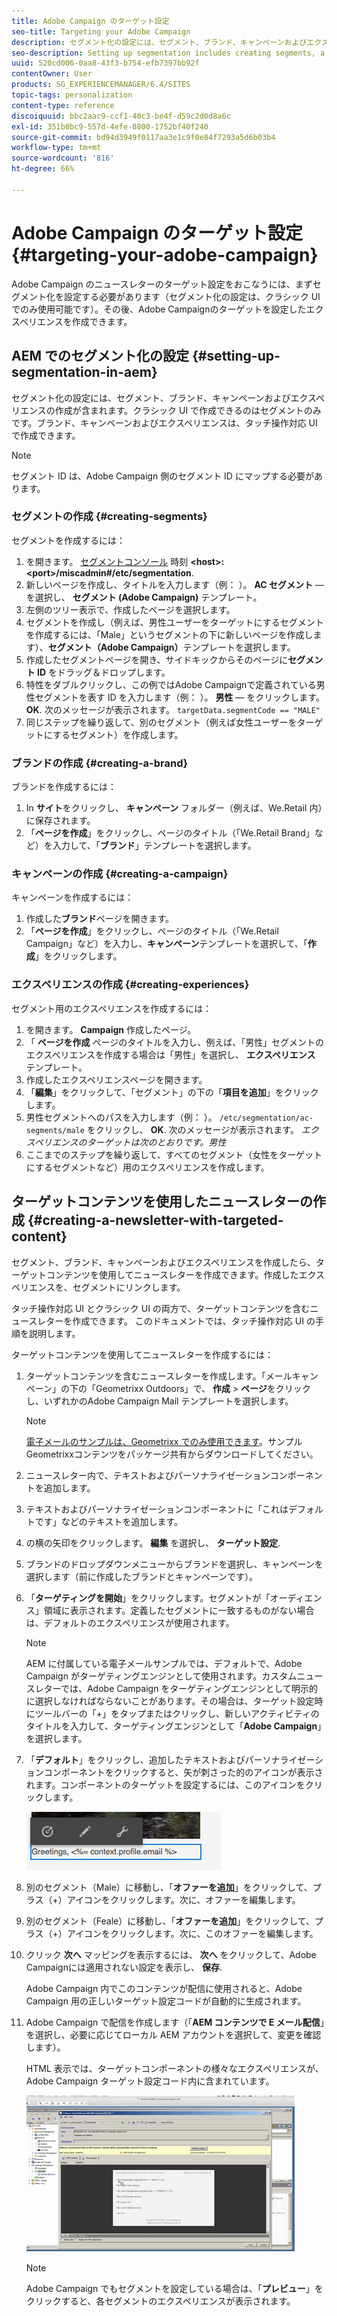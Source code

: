 ```yaml
---
title: Adobe Campaign のターゲット設定
seo-title: Targeting your Adobe Campaign
description: セグメント化の設定には、セグメント、ブランド、キャンペーンおよびエクスペリエンスの作成が含まれます。
seo-description: Setting up segmentation includes creating segments, a brand, campaign, and experiences.
uuid: 520cd006-0aa8-43f3-b754-efb7397bb92f
contentOwner: User
products: SG_EXPERIENCEMANAGER/6.4/SITES
topic-tags: personalization
content-type: reference
discoiquuid: bbc2aac9-ccf1-40c3-be4f-d59c2d0d8a6c
exl-id: 351b8bc9-557d-4efe-8800-1752bf40f240
source-git-commit: bd94d3949f0117aa3e1c9f0e84f7293a5d6b03b4
workflow-type: tm+mt
source-wordcount: '816'
ht-degree: 66%

---
```


# Adobe Campaign のターゲット設定{#targeting-your-adobe-campaign}

Adobe Campaign のニュースレターのターゲット設定をおこなうには、まずセグメント化を設定する必要があります（セグメント化の設定は、クラシック UI でのみ使用可能です）。その後、Adobe Campaignのターゲットを設定したエクスペリエンスを作成できます。

## AEM でのセグメント化の設定 {#setting-up-segmentation-in-aem}

セグメント化の設定には、セグメント、ブランド、キャンペーンおよびエクスペリエンスの作成が含まれます。クラシック UI で作成できるのはセグメントのみです。ブランド、キャンペーンおよびエクスペリエンスは、タッチ操作対応 UI で作成できます。

>[!NOTE]
>
>セグメント ID は、Adobe Campaign 側のセグメント ID にマップする必要があります。

### セグメントの作成 {#creating-segments}

セグメントを作成するには：

1. を開きます。 [セグメントコンソール](http://localhost:4502/miscadmin#/etc/segmentation) 時刻 **&lt;host>:&lt;port>/miscadmin#/etc/segmentation**.
1. 新しいページを作成し、タイトルを入力します（例： ）。 **AC セグメント**  — を選択し、 **セグメント (Adobe Campaign)** テンプレート。
1. 左側のツリー表示で、作成したページを選択します。
1. セグメントを作成し（例えば、男性ユーザーをターゲットにするセグメントを作成するには、「Male」というセグメントの下に新しいページを作成します）、**セグメント（Adobe Campaign）**&#x200B;テンプレートを選択します。
1. 作成したセグメントページを開き、サイドキックからそのページに&#x200B;**セグメント ID** をドラッグ＆ドロップします。
1. 特性をダブルクリックし、この例ではAdobe Campaignで定義されている男性セグメントを表す ID を入力します（例： ）。 **男性**  — をクリックします。 **OK**. 次のメッセージが表示されます。 `targetData.segmentCode == "MALE"`
1. 同じステップを繰り返して、別のセグメント（例えば女性ユーザーをターゲットにするセグメント）を作成します。

### ブランドの作成 {#creating-a-brand}

ブランドを作成するには：

1. In **サイト**&#x200B;をクリックし、 **キャンペーン** フォルダー（例えば、We.Retail 内）に保存されます。
1. 「**ページを作成**」をクリックし、ページのタイトル（「We.Retail Brand」など）を入力して、「**ブランド**」テンプレートを選択します。

### キャンペーンの作成 {#creating-a-campaign}

キャンペーンを作成するには：

1. 作成した&#x200B;**ブランド**&#x200B;ページを開きます。
1. 「**ページを作成**」をクリックし、ページのタイトル（「We.Retail Campaign」など）を入力し、**キャンペーン**&#x200B;テンプレートを選択して、「**作成**」をクリックします。

### エクスペリエンスの作成 {#creating-experiences}

セグメント用のエクスペリエンスを作成するには：

1. を開きます。 **Campaign** 作成したページ。
1. 「 **ページを作成** ページのタイトルを入力し、例えば、「男性」セグメントのエクスペリエンスを作成する場合は「男性」を選択し、 **エクスペリエンス** テンプレート。
1. 作成したエクスペリエンスページを開きます。
1. 「**編集**」をクリックして、「セグメント」の下の「**項目を追加**」をクリックします。
1. 男性セグメントへのパスを入力します（例： ）。 `/etc/segmentation/ac-segments/male` をクリックし、 **OK**. 次のメッセージが表示されます。 *エクスペリエンスのターゲットは次のとおりです。男性*
1. ここまでのステップを繰り返して、すべてのセグメント（女性をターゲットにするセグメントなど）用のエクスペリエンスを作成します。

## ターゲットコンテンツを使用したニュースレターの作成 {#creating-a-newsletter-with-targeted-content}

セグメント、ブランド、キャンペーンおよびエクスペリエンスを作成したら、ターゲットコンテンツを使用してニュースレターを作成できます。作成したエクスペリエンスを、セグメントにリンクします。

タッチ操作対応 UI とクラシック UI の両方で、ターゲットコンテンツを含むニュースレターを作成できます。 このドキュメントでは、タッチ操作対応 UI の手順を説明します。

ターゲットコンテンツを使用してニュースレターを作成するには：

1. ターゲットコンテンツを含むニュースレターを作成します。「メールキャンペーン」の下の「Geometrixx Outdoors」で、 **作成** > **ページ**&#x200B;をクリックし、いずれかのAdobe Campaign Mail テンプレートを選択します。

   >[!NOTE]
   >
   >[電子メールのサンプルは、Geometrixx でのみ使用できます](/help/sites-developing/we-retail.md#weretail)。サンプルGeometrixxコンテンツをパッケージ共有からダウンロードしてください。

1. ニュースレター内で、テキストおよびパーソナライゼーションコンポーネントを追加します。
1. テキストおよびパーソナライゼーションコンポーネントに「これはデフォルトです」などのテキストを追加します。
1. の横の矢印をクリックします。 **編集** を選択し、 **ターゲット設定**.
1. ブランドのドロップダウンメニューからブランドを選択し、キャンペーンを選択します（前に作成したブランドとキャンペーンです）。
1. 「**ターゲティングを開始**」をクリックします。セグメントが「オーディエンス」領域に表示されます。定義したセグメントに一致するものがない場合は、デフォルトのエクスペリエンスが使用されます。

   >[!NOTE]
   >
   >AEM に付属している電子メールサンプルでは、デフォルトで、Adobe Campaign がターゲティングエンジンとして使用されます。カスタムニュースレターでは、Adobe Campaign をターゲティングエンジンとして明示的に選択しなければならないことがあります。その場合は、ターゲット設定時にツールバーの「+」をタップまたはクリックし、新しいアクティビティのタイトルを入力して、ターゲティングエンジンとして「**Adobe Campaign**」を選択します。

1. 「**デフォルト**」をクリックし、追加したテキストおよびパーソナライゼーションコンポーネントをクリックすると、矢が刺さった的のアイコンが表示されます。コンポーネントのターゲットを設定するには、このアイコンをクリックします。

   ![chlimage_1-165](assets/chlimage_1-165.png)

1. 別のセグメント（Male）に移動し、「**オファーを追加**」をクリックして、プラス（+）アイコンをクリックします。次に、オファーを編集します。
1. 別のセグメント（Feale）に移動し、「**オファーを追加**」をクリックして、プラス（+）アイコンをクリックします。次に、このオファーを編集します。
1. クリック **次へ** マッピングを表示するには、 **次へ** をクリックして、Adobe Campaignには適用されない設定を表示し、 **保存**.

   Adobe Campaign 内でこのコンテンツが配信に使用されると、Adobe Campaign 用の正しいターゲット設定コードが自動的に生成されます。

1. Adobe Campaign で配信を作成します（「**AEM コンテンツで E メール配信**」を選択し、必要に応じてローカル AEM アカウントを選択して、変更を確認します）。

   HTML 表示では、ターゲットコンポーネントの様々なエクスペリエンスが、Adobe Campaign ターゲット設定コード内に含まれています。

   ![chlimage_1-166](assets/chlimage_1-166.png)

   >[!NOTE]
   >
   >Adobe Campaign でもセグメントを設定している場合は、「**プレビュー**」をクリックすると、各セグメントのエクスペリエンスが表示されます。
